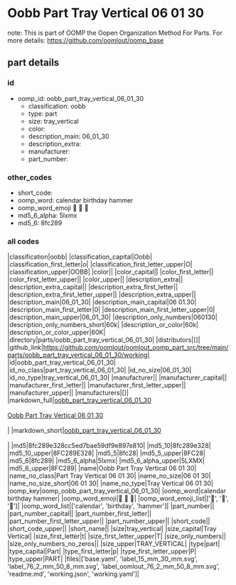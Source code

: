 # Oobb Part Tray Vertical 06 01 30  

note: This is part of OOMP the Oopen Organization Method For Parts. For more details: https://github.com/oomlout/oomp_base

##  part details





### id
* oomp_id: oobb_part_tray_vertical_06_01_30
  * classification: oobb
  * type: part
  * size: tray_vertical
  * color: 
  * description_main: 06_01_30
  * description_extra: 
  * manufacturer: 
  * part_number: 

### other_codes
* short_code: 
* oomp_word: calendar birthday hammer
* oomp_word_emoji :calendar: :birthday: :hammer:
* md5_6_alpha: 5lxmx
* md5_6: 8fc289

### all codes 
|classification|oobb|
|classification_capital|Oobb|
|classification_first_letter|o|
|classification_first_letter_upper|O|
|classification_upper|OOBB|
|color||
|color_capital||
|color_first_letter||
|color_first_letter_upper||
|color_upper||
|description_extra||
|description_extra_capital||
|description_extra_first_letter||
|description_extra_first_letter_upper||
|description_extra_upper||
|description_main|06_01_30|
|description_main_capital|06 01.30|
|description_main_first_letter|0|
|description_main_first_letter_upper|0|
|description_main_upper|06_01_30|
|description_only_numbers|060130|
|description_only_numbers_short|60k|
|description_or_color|60k|
|description_or_color_upper|60K|
|directory|parts/oobb_part_tray_vertical_06_01_30|
|distributors|[]|
|github_link|https://github.com/oomlout/oomlout_oomp_part_src/tree/main/parts/oobb_part_tray_vertical_06_01_30/working|
|id|oobb_part_tray_vertical_06_01_30|
|id_no_class|part_tray_vertical_06_01_30|
|id_no_size|06_01_30|
|id_no_type|tray_vertical_06_01_30|
|manufacturer||
|manufacturer_capital||
|manufacturer_first_letter||
|manufacturer_first_letter_upper||
|manufacturer_upper||
|manufacturers|[]|
|markdown_full|[oobb_part_tray_vertical_06_01_30](https://github.com/oomlout/oomlout_oomp_part_src/tree/main/parts/oobb_part_tray_vertical_06_01_30/working)<br>[](https://github.com/oomlout/oomlout_oomp_part_src/tree/main/parts/oobb_part_tray_vertical_06_01_30/working)<br>[Oobb Part Tray Vertical 06 01 30](https://github.com/oomlout/oomlout_oomp_part_src/tree/main/parts/oobb_part_tray_vertical_06_01_30/working)<br><br>|
|markdown_short|[oobb_part_tray_vertical_06_01_30](https://github.com/oomlout/oomlout_oomp_part_src/tree/main/parts/oobb_part_tray_vertical_06_01_30/working)<br><br>|
|md5|8fc289e328cc5ed7bae59df9e897e810|
|md5_10|8fc289e328|
|md5_10_upper|8FC289E328|
|md5_5|8fc28|
|md5_5_upper|8FC28|
|md5_6|8fc289|
|md5_6_alpha|5lxmx|
|md5_6_alpha_upper|5LXMX|
|md5_6_upper|8FC289|
|name|Oobb Part Tray Vertical 06 01 30|
|name_no_class|Part Tray Vertical 06 01 30|
|name_no_size|06 01 30|
|name_no_size_short|06 01 30|
|name_no_type|Tray Vertical 06 01 30|
|oomp_key|oomp_oobb_part_tray_vertical_06_01_30|
|oomp_word|calendar birthday hammer|
|oomp_word_emoji|:calendar: :birthday: :hammer:|
|oomp_word_emoji_list|[':calendar:', ':birthday:', ':hammer:']|
|oomp_word_list|['calendar', 'birthday', 'hammer']|
|part_number||
|part_number_capital||
|part_number_first_letter||
|part_number_first_letter_upper||
|part_number_upper||
|short_code||
|short_code_upper||
|short_name||
|size|tray_vertical|
|size_capital|Tray Vertical|
|size_first_letter|t|
|size_first_letter_upper|T|
|size_only_numbers||
|size_only_numbers_no_zeros||
|size_upper|TRAY_VERTICAL|
|type|part|
|type_capital|Part|
|type_first_letter|p|
|type_first_letter_upper|P|
|type_upper|PART|
|files|['base.yaml', 'label_15_mm_30_mm.svg', 'label_76_2_mm_50_8_mm.svg', 'label_oomlout_76_2_mm_50_8_mm.svg', 'readme.md', 'working.json', 'working.yaml']|
